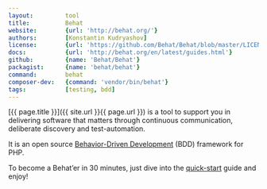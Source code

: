 ```yaml
---
layout:         tool
title:          Behat          
website:        {url: 'http://behat.org/'} 
authors:        [Konstantin Kudryashov]
license:        {url: 'https://github.com/Behat/Behat/blob/master/LICENSE', label: 'MIT'} 
docs:           {url: 'http://behat.org/en/latest/guides.html'} 
github:         {name: 'Behat/Behat'} 
packagist:      {name: 'behat/behat'}
command:        behat        
composer-dev:   {command: 'vendor/bin/behat'}       
tags:           [testing, bdd]
---
```


[{{ page.title }}]({{ site.url }}{{ page.url }}) is a tool to support you in delivering software that matters
through continuous communication, deliberate discovery and test-automation.

<!--more--> 

It is an open source [Behavior-Driven Development](https://en.wikipedia.org/wiki/Behavior-driven_development) (BDD) framework for PHP.

To become a Behat’er in 30 minutes, just dive into the [quick-start](http://behat.org/en/latest/quick_start.html) guide and enjoy!
